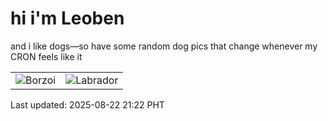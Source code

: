# hi i'm Leoben

and i like dogs—so have some random dog pics that change whenever my CRON feels like it

|  |  |
|--------|----------|
| ![Borzoi](https://random-dog-vercel.vercel.app/api/random-borzoi?v=1755868942) | ![Labrador](https://random-dog-vercel.vercel.app/api/random-labrador?v=1755868942) |

Last updated: 2025-08-22 21:22 PHT
